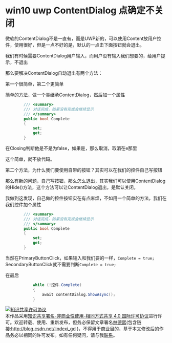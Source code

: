 # win10 uwp ContentDialog 点确定不关闭


微软的ContentDialog不是一直有，而是UWP新的，可以使用Content放用户控件，使用很好，但是一点不好的是，默认的一点击下面按钮就会退出。
<!--more-->
<!-- CreateTime:2018/2/13 17:23:03 -->


<div id="toc"></div>

我们有时候需要ContentDialog用户输入，而用户没有输入我们想要的，给用户提示，不退出

那么要解决ContentDialog自动退出有两个方法：

第一个很简单，第二个更简单

简单的方法，做一个类继承ContentDialog，然后加一个属性

```csharp
        /// <summary>
        /// 对话完成，如果没有完成会继续显示
        /// </summary>
        public bool Complete
        {
            set;
            get;
        }
```

在Closing判断他是不是为false，如果是，那么取消，取消在e那里

这个简单，就不放代码。

第二个方法，为什么我们要使用自带的按钮？其实可以在我们的控件自己写按钮

那么有新的问题，自己写按钮，那么怎么退出，其实我们可以使用ContentDialog的Hide()方法，这个方法可以让ContentDialog退出，是默认关闭。


我做到这发现，自己做的控件按钮实在有点麻烦，不如用一个简单的方法，我们在我们控件加个属性

```csharp
        /// <summary>
        /// 对话完成，如果没有完成会继续显示
        /// </summary>
        public bool Complete
        {
            set;
            get;
        }
```

当然在PrimaryButtonClick，如果输入和我们要的一样，`Complete = true;` SecondaryButtonClick就不需要判断`Complete = true;`

在最后

```csharp
            while (!控件.Complete)
            {
                await contentDialog.ShowAsync();
            }
```

<a rel="license" href="http://creativecommons.org/licenses/by-nc-sa/4.0/"><img alt="知识共享许可协议" style="border-width:0" src="https://licensebuttons.net/l/by-nc-sa/4.0/88x31.png" /></a><br />本作品采用<a rel="license" href="http://creativecommons.org/licenses/by-nc-sa/4.0/">知识共享署名-非商业性使用-相同方式共享 4.0 国际许可协议</a>进行许可。欢迎转载、使用、重新发布，但务必保留文章署名[林德熙](http://blog.csdn.net/lindexi_gd)(包含链接:http://blog.csdn.net/lindexi_gd )，不得用于商业目的，基于本文修改后的作品务必以相同的许可发布。如有任何疑问，请与我[联系](mailto:lindexi_gd@163.com)。







